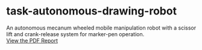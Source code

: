 # task-autonomous-drawing-robot
An autonomous mecanum wheeled mobile manipulation robot with a scissor lift and crank-release system for marker-pen operation.  
[View the PDF Report]()
